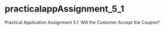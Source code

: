 # practicalappAssignment_5_1
Practical Application Assignment 5.1: Will the Customer Accept the Coupon? 
